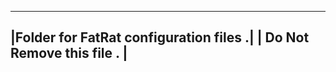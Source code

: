 -----------------------------------------
|Folder for FatRat configuration files .|
|     Do Not Remove this file .         |
-----------------------------------------
